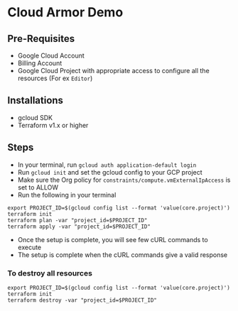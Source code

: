 # Cloud Armor Demo

## Pre-Requisites
- Google Cloud Account 
- Billing Account
- Google Cloud Project with appropriate access to configure all the resources (For ex `Editor`)

## Installations
- gcloud SDK
- Terraform v1.x or higher

## Steps
- In your terminal, run `gcloud auth application-default login`
- Run `gcloud init` and set the gcloud config to your GCP project
- Make sure the Org policy for `constraints/compute.vmExternalIpAccess` is set to ALLOW 
- Run the following in your terminal
```
export PROJECT_ID=$(gcloud config list --format 'value(core.project)')
terraform init
terraform plan -var "project_id=$PROJECT_ID"
terraform apply -var "project_id=$PROJECT_ID"
```
- Once the setup is complete, you will see few cURL commands to execute
- The setup is complete when the cURL commands give a valid response

### To destroy all resources
```
export PROJECT_ID=$(gcloud config list --format 'value(core.project)')
terraform init
terraform destroy -var "project_id=$PROJECT_ID"
```